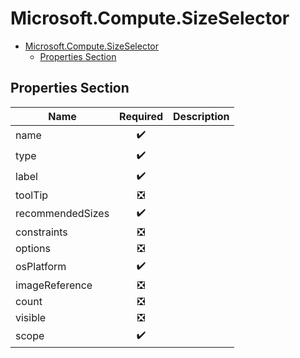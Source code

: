 <a name="microsoft-compute-sizeselector"></a>
# Microsoft.Compute.SizeSelector
* [Microsoft.Compute.SizeSelector](#microsoft-compute-sizeselector)
    * [Properties Section](#microsoft-compute-sizeselector-properties-section)

<a name="microsoft-compute-sizeselector-properties-section"></a>
## Properties Section
| Name | Required | Description
| ---|:--:|:--:|
|name|:heavy_check_mark:|
|type|:heavy_check_mark:|
|label|:heavy_check_mark:|
|toolTip|:negative_squared_cross_mark:|
|recommendedSizes|:heavy_check_mark:|
|constraints|:negative_squared_cross_mark:|
|options|:negative_squared_cross_mark:|
|osPlatform|:heavy_check_mark:|
|imageReference|:negative_squared_cross_mark:|
|count|:negative_squared_cross_mark:|
|visible|:negative_squared_cross_mark:|
|scope|:heavy_check_mark:|
